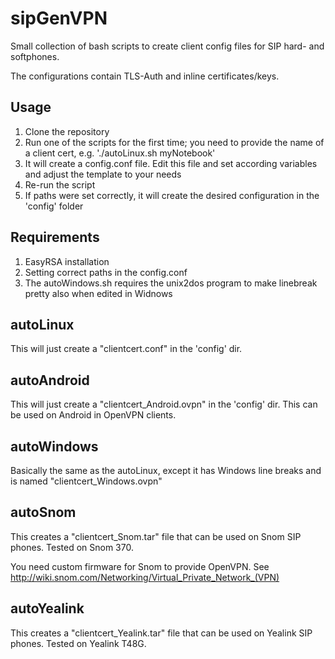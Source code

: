 # sipGenVPN

Small collection of bash scripts to create client config files for SIP hard- and softphones.

The configurations contain TLS-Auth and inline certificates/keys.

## Usage

1. Clone the repository
1. Run one of the scripts for the first time; you need to provide the name of a client cert, e.g. './autoLinux.sh myNotebook'
1. It will create a config.conf file. Edit this file and set according variables and adjust the template to your needs
1. Re-run the script
1. If paths were set correctly, it will create the desired configuration in the 'config' folder

## Requirements

1. EasyRSA installation
1. Setting correct paths in the config.conf
1. The autoWindows.sh requires the unix2dos program to make linebreak pretty also when edited in Widnows

## autoLinux

This will just create a "clientcert.conf" in the 'config' dir.

## autoAndroid

This will just create a "clientcert_Android.ovpn" in the 'config' dir. This can be used on Android in OpenVPN clients.

## autoWindows

Basically the same as the autoLinux, except it has Windows line breaks and is named "clientcert_Windows.ovpn"

## autoSnom

This creates a "clientcert_Snom.tar" file that can be used on Snom SIP phones. Tested on Snom 370.

You need custom firmware for Snom to provide OpenVPN. See http://wiki.snom.com/Networking/Virtual_Private_Network_(VPN)

## autoYealink

This creates a "clientcert_Yealink.tar" file that can be used on Yealink SIP phones. Tested on Yealink T48G.
